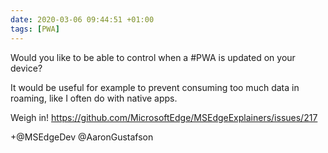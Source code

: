 ```yaml
---
date: 2020-03-06 09:44:51 +01:00
tags: [PWA]
---
```


Would you like to be able to control when a #PWA is updated on your device?

It would be useful for example to prevent consuming too much data in roaming, like I often do with native apps.

Weigh in! https://github.com/MicrosoftEdge/MSEdgeExplainers/issues/217

+@MSEdgeDev @AaronGustafson
